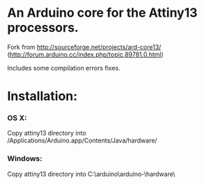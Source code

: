 # An Arduino core for the Attiny13 processors.

Fork from http://sourceforge.net/projects/ard-core13/
(http://forum.arduino.cc/index.php/topic,89781.0.html)

Includes some compilation errors fixes.

# Installation:

### OS X:
Copy attiny13 directory into /Applications/Arduino.app/Contents/Java/hardware/

### Windows:
Copy attiny13 directory into C:\arduino\arduino-<version>\hardware\
